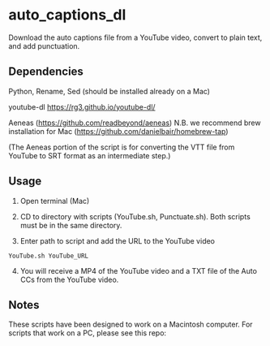 # auto_captions_dl
Download the auto captions file from a YouTube video, convert to plain text, and add punctuation.

## Dependencies
Python, Rename, Sed (should be installed already on a Mac)

youtube-dl
https://rg3.github.io/youtube-dl/

Aeneas (https://github.com/readbeyond/aeneas)
N.B. we recommend brew installation for Mac (https://github.com/danielbair/homebrew-tap)

(The Aeneas portion of the script is for converting the VTT file from YouTube to SRT format as an intermediate step.)

## Usage
1) Open terminal (Mac)

2) CD to directory with scripts (YouTube.sh, Punctuate.sh). Both scripts must be in the same directory.

3) Enter path to script and add the URL to the YouTube video

`YouTube.sh YouTube_URL`

4) You will receive a MP4 of the YouTube video and a TXT file of the Auto CCs from the YouTube video.

## Notes

These scripts have been designed to work on a Macintosh computer. For scripts that work on a PC, please see this repo:

